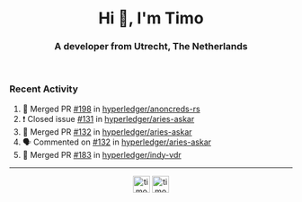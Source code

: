 <h1 align="center">Hi 👋, I'm Timo</h1>
<h3 align="center">A developer from Utrecht, The Netherlands</h3>
<br/>
<!-- https://github.com/rahuldkjain/github-profile-readme-generator --!>

<!--  <p align="left"><img src="https://github-readme-stats.vercel.app/api?username=timoglastra&show_icons=true&count_private=true&" alt="timoglastra" /></p> --!>

<!--
Github language stats
<p align="left"><img src="https://github-readme-stats.vercel.app/api/top-langs/?username=timoglastra&layout=compact" alt="timoglastra" /><p>
-->

<!-- Codestats language stats -->
<!-- <p align="left"><img src="https://codestats-readme.vercel.app/api/top-langs/?username=timoglastra&layout=compact&language_count=12" alt="timoglastra" /><p>    --!>
  
<h3>Recent Activity</h3>

<!--START_SECTION:activity-->
1. 🎉 Merged PR [#198](https://github.com/hyperledger/anoncreds-rs/pull/198) in [hyperledger/anoncreds-rs](https://github.com/hyperledger/anoncreds-rs)
2. ❗️ Closed issue [#131](https://github.com/hyperledger/aries-askar/issues/131) in [hyperledger/aries-askar](https://github.com/hyperledger/aries-askar)
3. 🎉 Merged PR [#132](https://github.com/hyperledger/aries-askar/pull/132) in [hyperledger/aries-askar](https://github.com/hyperledger/aries-askar)
4. 🗣 Commented on [#132](https://github.com/hyperledger/aries-askar/issues/132) in [hyperledger/aries-askar](https://github.com/hyperledger/aries-askar)
5. 🎉 Merged PR [#183](https://github.com/hyperledger/indy-vdr/pull/183) in [hyperledger/indy-vdr](https://github.com/hyperledger/indy-vdr)
<!--END_SECTION:activity-->

---

<p align="center">
<a href="https://twitter.com/timoglastra" target="blank"><img align="center" src="https://cdn.jsdelivr.net/npm/simple-icons@3.0.1/icons/twitter.svg" alt="timoglastra" height="30" width="30" /></a>
<a href="https://linkedin.com/in/timoglastra" target="blank"><img align="center" src="https://cdn.jsdelivr.net/npm/simple-icons@3.0.1/icons/linkedin.svg" alt="timoglastra" height="30" width="30" /></a>
</p>



